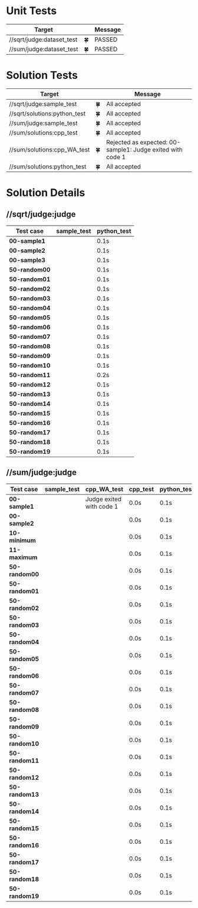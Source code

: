 # Unit Tests

| Target | | Message |
| --- | --- | --- |
| //sqrt/judge:dataset_test | 🍀 | PASSED |
| //sum/judge:dataset_test | 🍀 | PASSED |
# Solution Tests

| Target | | Message |
| --- | --- | --- |
| //sqrt/judge:sample_test | 🍀 | All accepted |
| //sqrt/solutions:python_test | 🍀 | All accepted |
| //sum/judge:sample_test | 🍀 | All accepted |
| //sum/solutions:cpp_test | 🍀 | All accepted |
| //sum/solutions:cpp_WA_test | 🍀 | Rejected as expected: 00-sample1: Judge exited with code 1 |
| //sum/solutions:python_test | 🍀 | All accepted |
# Solution Details

## //sqrt/judge:judge

| Test case | sample_test | python_test |
| --- | --- | --- |
| **00-sample1** |  | 0.1s |
| **00-sample2** |  | 0.1s |
| **00-sample3** |  | 0.1s |
| **50-random00** |  | 0.1s |
| **50-random01** |  | 0.1s |
| **50-random02** |  | 0.1s |
| **50-random03** |  | 0.1s |
| **50-random04** |  | 0.1s |
| **50-random05** |  | 0.1s |
| **50-random06** |  | 0.1s |
| **50-random07** |  | 0.1s |
| **50-random08** |  | 0.1s |
| **50-random09** |  | 0.1s |
| **50-random10** |  | 0.1s |
| **50-random11** |  | 0.2s |
| **50-random12** |  | 0.1s |
| **50-random13** |  | 0.1s |
| **50-random14** |  | 0.1s |
| **50-random15** |  | 0.1s |
| **50-random16** |  | 0.1s |
| **50-random17** |  | 0.1s |
| **50-random18** |  | 0.1s |
| **50-random19** |  | 0.1s |
## //sum/judge:judge

| Test case | sample_test | cpp_WA_test | cpp_test | python_test |
| --- | --- | --- | --- | --- |
| **00-sample1** |  | Judge exited with code 1 | 0.0s | 0.1s |
| **00-sample2** |  |  | 0.0s | 0.1s |
| **10-minimum** |  |  | 0.0s | 0.1s |
| **11-maximum** |  |  | 0.0s | 0.1s |
| **50-random00** |  |  | 0.0s | 0.1s |
| **50-random01** |  |  | 0.0s | 0.1s |
| **50-random02** |  |  | 0.0s | 0.1s |
| **50-random03** |  |  | 0.0s | 0.1s |
| **50-random04** |  |  | 0.0s | 0.1s |
| **50-random05** |  |  | 0.0s | 0.1s |
| **50-random06** |  |  | 0.0s | 0.1s |
| **50-random07** |  |  | 0.0s | 0.1s |
| **50-random08** |  |  | 0.0s | 0.1s |
| **50-random09** |  |  | 0.0s | 0.1s |
| **50-random10** |  |  | 0.0s | 0.1s |
| **50-random11** |  |  | 0.0s | 0.1s |
| **50-random12** |  |  | 0.0s | 0.1s |
| **50-random13** |  |  | 0.0s | 0.1s |
| **50-random14** |  |  | 0.0s | 0.1s |
| **50-random15** |  |  | 0.0s | 0.1s |
| **50-random16** |  |  | 0.0s | 0.1s |
| **50-random17** |  |  | 0.0s | 0.1s |
| **50-random18** |  |  | 0.0s | 0.1s |
| **50-random19** |  |  | 0.0s | 0.1s |
